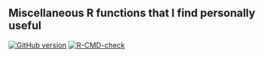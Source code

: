 ## Miscellaneous R functions that I find personally useful

<!-- badges: start -->
[![GitHub version](https://img.shields.io/static/v1?label=GitHub&message=2.16.6&color=blue&logo=github)](https://github.com/pbreheny/breheny)
[![R-CMD-check](https://github.com/pbreheny/breheny/workflows/R-CMD-check/badge.svg)](https://github.com/pbreheny/breheny/actions)
<!-- badges: end -->
